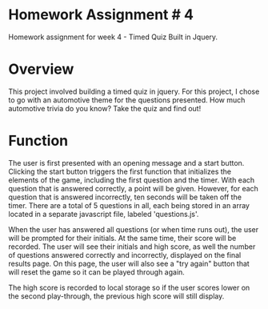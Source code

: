 # Homework Assignment # 4
Homework assignment for week 4 - Timed Quiz Built in Jquery.

# Overview
This project involved building a timed quiz in jquery.  For this project, I chose to go with an automotive theme for the questions presented.  How much automotive trivia do you know?  Take the quiz and find out!

# Function
The user is first presented with an opening message and a start button.  Clicking the start button triggers the first function that initializes the elements of the game, including the first question and the timer.  With each question that is answered correctly, a point will be given.  However, for each question that is answered incorrectly, ten seconds will be taken off the timer.  There are a total of 5 questions in all, each being stored in an array located in a separate javascript file, labeled 'questions.js'.

When the user has answered all questions (or when time runs out), the user will be prompted for their initials.  At the same time, their score will be recorded.  The user will see their initials and high score, as well the number of questions answered correctly and incorrectly, displayed on the final results page.  On this page, the user will also see a "try again" button that will reset the game so it can be played through again.

The high score is recorded to local storage so if the user scores lower on the second play-through, the previous high score will still display.